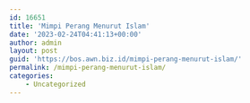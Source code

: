 ```yaml
---
id: 16651
title: 'Mimpi Perang Menurut Islam'
date: '2023-02-24T04:41:13+00:00'
author: admin
layout: post
guid: 'https://bos.awn.biz.id/mimpi-perang-menurut-islam/'
permalink: /mimpi-perang-menurut-islam/
categories:
    - Uncategorized
---
```


